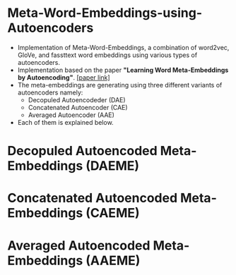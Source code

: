 # Meta-Word-Embeddings-using-Autoencoders
* Implementation of Meta-Word-Embeddings, a combination of word2vec, GloVe, and fassttext word embeddings using various types of autoencoders.
* Implementation based on the paper **"Learning Word Meta-Embeddings by Autoencoding"**. [[paper link]](https://www.aclweb.org/anthology/C18-1140/)
* The meta-embeddings are generating using three different variants of autoencoders namely:
  * Decopuled Autoencodeder (DAE)
  * Concatenated Autoencoder (CAE)
  * Averaged Autoencoder (AAE)
* Each of them is explained below.

# Decopuled Autoencoded Meta-Embeddings (DAEME)
# Concatenated Autoencoded Meta-Embeddings (CAEME)
# Averaged Autoencoded Meta-Embeddings (AAEME)
